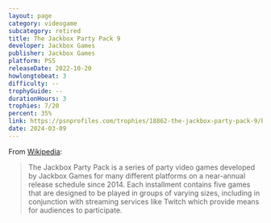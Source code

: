 ```yaml
---
layout: page
category: videogame
subcategory: retired
title: The Jackbox Party Pack 9
developer: Jackbox Games
publisher: Jackbox Games
platform: PS5
releaseDate: 2022-10-20
howlongtobeat: 3
difficulty: --
trophyGuide: --
durationHours: 3
trophies: 7/20
percent: 35%
link: https://psnprofiles.com/trophies/18862-the-jackbox-party-pack-9/barrelofjuice
date: 2024-03-09
---
```


From [Wikipedia](https://en.wikipedia.org/wiki/The_Jackbox_Party_Pack):

> The Jackbox Party Pack is a series of party video games developed by Jackbox Games for many different platforms on a near-annual release schedule since 2014. Each installment contains five games that are designed to be played in groups of varying sizes, including in conjunction with streaming services like Twitch which provide means for audiences to participate.

